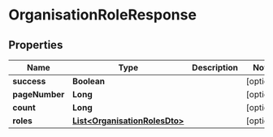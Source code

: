 

# OrganisationRoleResponse


## Properties

| Name | Type | Description | Notes |
|------------ | ------------- | ------------- | -------------|
|**success** | **Boolean** |  |  [optional] |
|**pageNumber** | **Long** |  |  [optional] |
|**count** | **Long** |  |  [optional] |
|**roles** | [**List&lt;OrganisationRolesDto&gt;**](OrganisationRolesDto.md) |  |  [optional] |



